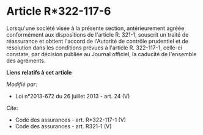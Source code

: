 # Article R*322-117-6

Lorsqu'une société visée à la présente section, antérieurement agréée conformément aux dispositions de l'article R. 321-1,
souscrit un traité de réassurance et obtient l'accord de l'Autorité de contrôle prudentiel et de résolution dans les
conditions prévues à l'article R. 322-117-1, celle-ci constate, par décision publiée au Journal officiel, la caducité de
l'ensemble des agréments.

**Liens relatifs à cet article**

_Modifié par_:

  - Loi n°2013-672 du 26 juillet 2013 - art. 24 (V)

_Cite_:

  - Code des assurances - art. R*322-117-1 (V)
  - Code des assurances - art. R321-1 (V)
